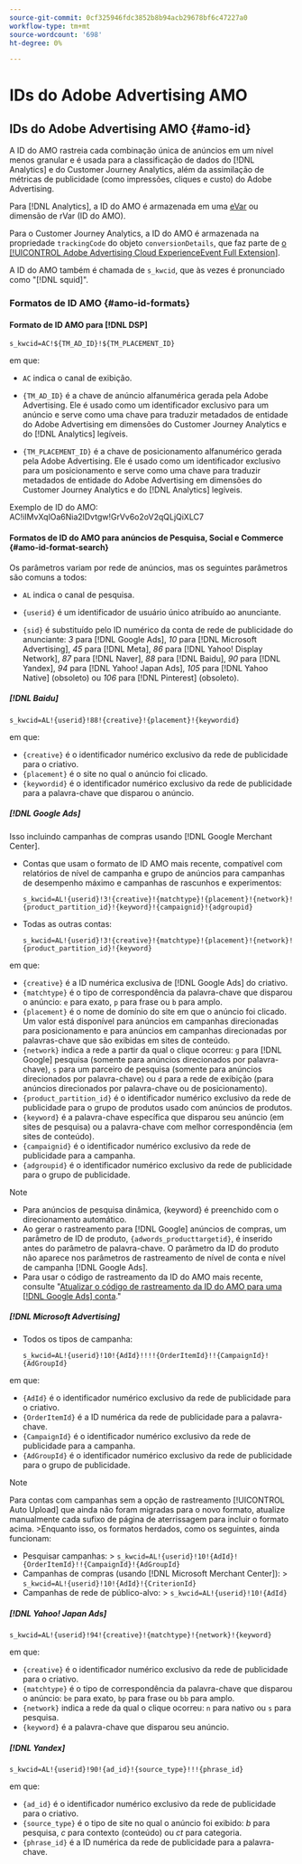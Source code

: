 ```yaml
---
source-git-commit: 0cf325946fdc3852b8b94acb29678bf6c47227a0
workflow-type: tm+mt
source-wordcount: '698'
ht-degree: 0%

---
```

# IDs do Adobe Advertising AMO

## IDs do Adobe Advertising AMO {#amo-id}

A ID do AMO rastreia cada combinação única de anúncios em um nível menos granular e é usada para a classificação de dados do [!DNL Analytics] e do Customer Journey Analytics, além da assimilação de métricas de publicidade (como impressões, cliques e custo) do Adobe Advertising.

Para [!DNL Analytics], a ID do AMO é armazenada em uma [eVar](https://experienceleague.adobe.com/docs/analytics/components/dimensions/evar.html?lang=pt-BR) ou dimensão de rVar (ID do AMO).

Para o Customer Journey Analytics, a ID do AMO é armazenada na propriedade `trackingCode` do objeto `conversionDetails`, que faz parte de [o [!UICONTROL Adobe Advertising Cloud ExperienceEvent Full Extension]](https://experienceleague.adobe.com/pt-br/docs/experience-platform/xdm/field-groups/event/advertising-full-extension).

A ID do AMO também é chamada de `s_kwcid`, que às vezes é pronunciado como &quot;[!DNL squid]&quot;.

### Formatos de ID AMO {#amo-id-formats}

#### Formato de ID AMO para [!DNL DSP]

`s_kwcid=AC!${TM_AD_ID}!${TM_PLACEMENT_ID}`

em que:

* `AC` indica o canal de exibição.

* `{TM_AD_ID}` é a chave de anúncio alfanumérica gerada pela Adobe Advertising. Ele é usado como um identificador exclusivo para um anúncio e serve como uma chave para traduzir metadados de entidade do Adobe Advertising em dimensões do Customer Journey Analytics e do [!DNL Analytics] legíveis.

* `{TM_PLACEMENT_ID}` é a chave de posicionamento alfanumérico gerada pela Adobe Advertising. Ele é usado como um identificador exclusivo para um posicionamento e serve como uma chave para traduzir metadados de entidade do Adobe Advertising em dimensões do Customer Journey Analytics e do [!DNL Analytics] legíveis.

Exemplo de ID do AMO: AC!iIMvXqlOa6Nia2lDvtgw!GrVv6o2oV2qQLjQiXLC7

#### Formatos de ID do AMO para anúncios de Pesquisa, Social e Commerce {#amo-id-format-search}

Os parâmetros variam por rede de anúncios, mas os seguintes parâmetros são comuns a todos:

* `AL` indica o canal de pesquisa. <!-- what about social/Facebook, and display ads on Google (like Gmail, YouTube)? -->

* `{userid}` é um identificador de usuário único atribuído ao anunciante.

* `{sid}` é substituído pelo ID numérico da conta de rede de publicidade do anunciante: *3* para [!DNL Google Ads], *10* para [!DNL Microsoft Advertising], *45* para [!DNL Meta], *86* para [!DNL Yahoo! Display Network], *87* para [!DNL Naver], *88* para [!DNL Baidu], *90* para [!DNL Yandex], *94* para [!DNL Yahoo! Japan Ads], *105* para [!DNL Yahoo Native] (obsoleto) ou *106* para [!DNL Pinterest] (obsoleto).

##### [!DNL Baidu]

`s_kwcid=AL!{userid}!88!{creative}!{placement}!{keywordid}`

em que:

* `{creative}` é o identificador numérico exclusivo da rede de publicidade para o criativo.
* `{placement}` é o site no qual o anúncio foi clicado.
* `{keywordid}` é o identificador numérico exclusivo da rede de publicidade para a palavra-chave que disparou o anúncio.

##### [!DNL Google Ads]

Isso incluindo campanhas de compras usando [!DNL Google Merchant Center].

* Contas que usam o formato de ID AMO mais recente, compatível com relatórios de nível de campanha e grupo de anúncios para campanhas de desempenho máximo e campanhas de rascunhos e experimentos:

  `s_kwcid=AL!{userid}!3!{creative}!{matchtype}!{placement}!{network}!{product_partition_id}!{keyword}!{campaignid}!{adgroupid}`

* Todas as outras contas:

  `s_kwcid=AL!{userid}!3!{creative}!{matchtype}!{placement}!{network}!{product_partition_id}!{keyword}`

em que:

<!-- VERIFY CREATIVE description. Also, are there more networks now (audience and shopping?) -->

* `{creative}` é a ID numérica exclusiva de [!DNL Google Ads] do criativo.
* `{matchtype}` é o tipo de correspondência da palavra-chave que disparou o anúncio: `e` para exato, `p` para frase ou `b` para amplo.
* `{placement}` é o nome de domínio do site em que o anúncio foi clicado. Um valor está disponível para anúncios em campanhas direcionadas para posicionamento e para anúncios em campanhas direcionadas por palavras-chave que são exibidas em sites de conteúdo.
* `{network}` indica a rede a partir da qual o clique ocorreu: `g` para [!DNL Google] pesquisa (somente para anúncios direcionados por palavra-chave), `s` para um parceiro de pesquisa (somente para anúncios direcionados por palavra-chave) ou `d` para a rede de exibição (para anúncios direcionados por palavra-chave ou de posicionamento).
* `{product_partition_id}` é o identificador numérico exclusivo da rede de publicidade para o grupo de produtos usado com anúncios de produtos.
* `{keyword}` é a palavra-chave específica que disparou seu anúncio (em sites de pesquisa) ou a palavra-chave com melhor correspondência (em sites de conteúdo).
* `{campaignid}` é o identificador numérico exclusivo da rede de publicidade para a campanha.
* `{adgroupid}` é o identificador numérico exclusivo da rede de publicidade para o grupo de publicidade.

>[!NOTE]
>
>* Para anúncios de pesquisa dinâmica, {keyword} é preenchido com o direcionamento automático.
>* Ao gerar o rastreamento para [!DNL Google] anúncios de compras, um parâmetro de ID de produto, `{adwords_producttargetid}`, é inserido antes do parâmetro de palavra-chave. O parâmetro da ID do produto não aparece nos parâmetros de rastreamento de nível de conta e nível de campanha [!DNL Google Ads].
>* Para usar o código de rastreamento da ID do AMO mais recente, consulte &quot;[Atualizar o código de rastreamento da ID do AMO para uma [!DNL Google Ads] conta](/help/search-social-commerce/campaign-management/accounts/update-amo-id-google.md).&quot; <!-- Update terminology there too. -->

<!--

##### [!DNL Meta]

`s_kwcid=AL!{userid}!45!{{ad.id}}!{{campaign.id}}!{{adset.id}}`

where:

* `{{ad.id}}` is the unique numeric ID for the ad/creative.

* `{{campaign.id}}` is the unique ID for the campaign.

* `{{adset.id}}` is the unique ID for the ad set.

-->

##### [!DNL Microsoft Advertising]

* Todos os tipos de campanha:

  `s_kwcid=AL!{userid}!10!{AdId}!!!!{OrderItemId}!!{CampaignId}!{AdGroupId}`

em que:

* `{AdId}` é o identificador numérico exclusivo da rede de publicidade para o criativo.
* `{OrderItemId}` é a ID numérica da rede de publicidade para a palavra-chave.
* `{CampaignId}` é o identificador numérico exclusivo da rede de publicidade para a campanha.
* `{AdGroupId}` é o identificador numérico exclusivo da rede de publicidade para o grupo de publicidade.

>[!NOTE]
>
> Para contas com campanhas sem a opção de rastreamento [!UICONTROL Auto Upload] que ainda não foram migradas para o novo formato, atualize manualmente cada sufixo de página de aterrissagem para incluir o formato acima.
> &#x200B;>Enquanto isso, os formatos herdados, como os seguintes, ainda funcionam:
>* Pesquisar campanhas:
>  &#x200B;>  `s_kwcid=AL!{userid}!10!{AdId}!{OrderItemId}!!{CampaignId}!{AdGroupId}`
>* Campanhas de compras (usando [!DNL Microsoft Merchant Center]):
>  &#x200B;>  `s_kwcid=AL!{userid}!10!{AdId}!{CriterionId}`
>* Campanhas de rede de público-alvo:
>  &#x200B;>  `s_kwcid=AL!{userid}!10!{AdId}`

##### [!DNL Yahoo! Japan Ads]

`s_kwcid=AL!{userid}!94!{creative}!{matchtype}!{network}!{keyword}`

em que:

* `{creative}` é o identificador numérico exclusivo da rede de publicidade para o criativo.
* `{matchtype}` é o tipo de correspondência da palavra-chave que disparou o anúncio: `be` para exato, `bp` para frase ou `bb` para amplo.
* `{network}` indica a rede da qual o clique ocorreu: `n` para nativo ou `s` para pesquisa.
* `{keyword}` é a palavra-chave que disparou seu anúncio.

##### [!DNL Yandex]

`s_kwcid=AL!{userid}!90!{ad_id}!{source_type}!!!{phrase_id}`

em que:

* `{ad_id}` é o identificador numérico exclusivo da rede de publicidade para o criativo.
* `{source_type}` é o tipo de site no qual o anúncio foi exibido: *b* para pesquisa, *c* para contexto (conteúdo) ou *ct* para categoria.
* `{phrase_id}` é a ID numérica da rede de publicidade para a palavra-chave.
